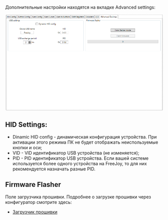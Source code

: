 Дополнительные настройки находятся на вкладке Advanced settings:

![](../images/advanced_tab.png)

## HID Settings:
* Dinamic HID config - динамическая конфигурация устройства. При активации этого режима ПК не будет отображать неиспользуемые кнопки и оси;
* VID - VID идентификатор USB устройства (не изменяется);
* PID - PID идентификатор USB устройства. Если вашей системе используется более одного устройства на FreeJoy, то для них рекомендуется назначать разные PID.

## Firmware Flasher

Поле загрузчика прошивки. Подробнее о загрузке прошивки через конфигуратор смотрите здесь:

* [Загрузчик прошивки](Загрузчик-прошивки.md)